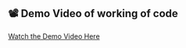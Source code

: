 ## 📽️ Demo Video of working of code

[Watch the Demo Video Here](https://drive.google.com/file/d/11aAirK2gfqc4zu_PYcwmvkCXxCX_sGJE/view?usp=sharing)
